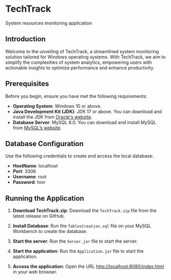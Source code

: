 # TechTrack
System resources monitoring application

## Introduction

Welcome to the unveiling of TechTrack, a streamlined system monitoring solution tailored for Windows operating systems. With TechTrack, we aim to simplify the complexities of system analytics, empowering users with actionable insights to optimize performance and enhance productivity.

## Prerequisites

Before you begin, ensure you have met the following requirements:

- **Operating System**: Windows 10 or above.
- **Java Development Kit (JDK)**: JDK 17 or above. You can download and install the JDK from [Oracle's website](https://www.oracle.com/java/technologies/javase-jdk17-downloads.html).
- **Database Server**: MySQL 8.0. You can download and install MySQL from [MySQL’s website](https://dev.mysql.com/downloads/mysql/).

## Database Configuration

Use the following credentials to create and access the local database:

- **HostName**: localhost
- **Port**: 3306
- **Username**: root
- **Password**: toor

## Running the Application

1. **Download TechTrack.zip**: Download the `TechTrack.zip` file from the latest release on GitHub.
   
2. **Install Database**: Run the `TablesCreation.sql` file on your MySQL Workbench to create the database.
   
3. **Start the server**: Run the `Server.jar` file to start the server.
   
4. **Start the application**: Run the `Application.jar` file to start the application.
   
5. **Access the application**: Open the URL [http://localhost:8080/index.html](http://localhost:8080/index.html) in your web browser.

